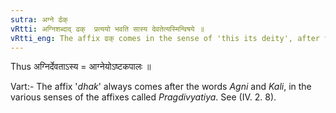 ```yaml
---
sutra: अग्ने र्ढक्
vRtti: अग्निशब्दाद् ढक्  प्रत्ययो भवति सास्य देवतेत्यस्मिन्विषये ॥
vRtti_eng: The affix ढक् comes in the sense of 'this its deity', after the name _Agni_.
---
```

Thus अग्निर्देवताऽस्य = आग्नेयोऽष्टकपालः ॥

Vart:- The affix '_dhak_' always comes after the words _Agni_ and _Kali_, in the various senses of the affixes called _Pragdivyatiya_. See (IV. 2. 8).
